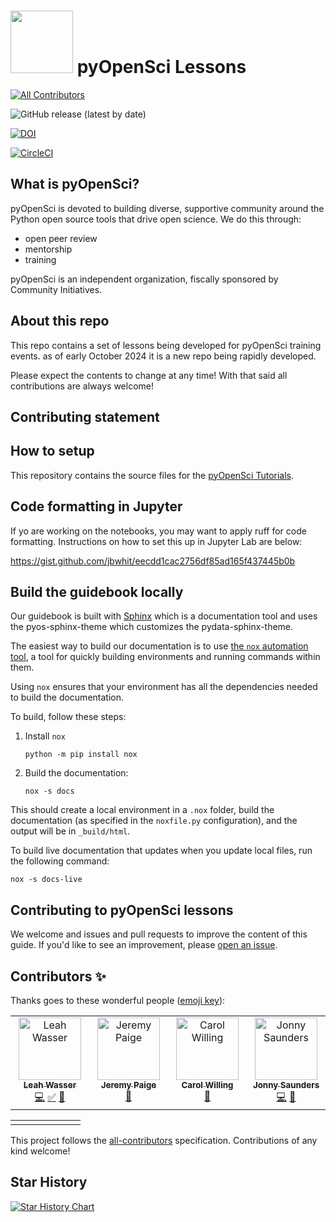 # <img src="https://www.pyopensci.org/images/logo.png" width=100 /> pyOpenSci Lessons

[![All Contributors](https://img.shields.io/github/all-contributors/pyOpenSci/lessons?color=ee8449)](#contributors-)

![GitHub release (latest by date)](https://img.shields.io/github/v/release/pyopensci/lessons?color=purple&display_name=tag&style=plastic)

[![DOI](https://zenodo.org/badge/855935338.svg)](https://doi.org/10.5281/zenodo.13910245)

[![CircleCI](https://circleci.com/gh/pyOpenSci/lessons.svg?style=svg)](https://circleci.com/gh/pyOpenSci/lessons)

## What is pyOpenSci?

pyOpenSci is devoted to building diverse, supportive community around
the Python open source tools that drive open science. We do this through:

* open peer review
* mentorship
* training

pyOpenSci is an independent organization, fiscally sponsored by Community
Initiatives.

## About this repo

This repo contains a set of lessons being developed for pyOpenSci training
events. as of early October 2024 it is a new repo being rapidly developed.

Please expect the contents to change at any time!
With that said all contributions are always welcome!

## Contributing statement

## How to setup

This repository contains the source files for the [pyOpenSci Tutorials](https://pyopensci.org/lessons).

## Code formatting in Jupyter

If yo are working on the notebooks, you may want to apply ruff for code formatting. Instructions on how to set this up in Jupyter Lab are below:  

<https://gist.github.com/jbwhit/eecdd1cac2756df85ad165f437445b0b>

## Build the guidebook locally

Our guidebook is built with [Sphinx](https://sphinx-doc.org) which is a documentation tool and uses the pyos-sphinx-theme which customizes the pydata-sphinx-theme.

The easiest way to build our documentation is to use [the `nox` automation tool](https://nox.thea.codes/),
a tool for quickly building environments and running
commands within them.

Using `nox` ensures that your environment has all the dependencies needed to build the documentation.

To build, follow these steps:

1. Install `nox`

   ```console
   python -m pip install nox
   ```

2. Build the documentation:

   ```console
   nox -s docs
   ```

This should create a local environment in a `.nox` folder, build the documentation (as specified in the `noxfile.py` configuration), and the output will be in `_build/html`.

To build live documentation that updates when you update local files, run the following command:

```console
nox -s docs-live
```

## Contributing to pyOpenSci lessons

We welcome and issues and pull requests to improve the content of this guide.
If you'd like to see an improvement, please [open an issue](https://github.com/pyOpenSci/lessons/issues/new/choose).

## Contributors ✨

Thanks goes to these wonderful people ([emoji key](https://allcontributors.org/docs/en/emoji-key)):
<!-- ALL-CONTRIBUTORS-LIST:START - Do not remove or modify this section -->
<!-- prettier-ignore-start -->
<!-- markdownlint-disable -->
<table>
  <tbody>
    <tr>
      <td align="center" valign="top" width="14.28%"><a href="http://www.leahwasser.com"><img src="https://avatars.githubusercontent.com/u/7649194?v=4?s=100" width="100px;" alt="Leah Wasser"/><br /><sub><b>Leah Wasser</b></sub></a><br /><a href="https://github.com/pyOpenSci/lessons/commits?author=lwasser" title="Code">💻</a> <a href="#tutorial-lwasser" title="Tutorials">✅</a> <a href="https://github.com/pyOpenSci/lessons/commits?author=lwasser" title="Documentation">📖</a></td>
      <td align="center" valign="top" width="14.28%"><a href="http://blog.ucodery.com"><img src="https://avatars.githubusercontent.com/u/28751151?v=4?s=100" width="100px;" alt="Jeremy Paige"/><br /><sub><b>Jeremy Paige</b></sub></a><br /><a href="https://github.com/pyOpenSci/lessons/pulls?q=is%3Apr+reviewed-by%3Aucodery" title="Reviewed Pull Requests">👀</a></td>
      <td align="center" valign="top" width="14.28%"><a href="https://hachyderm.io/web/@willingc"><img src="https://avatars.githubusercontent.com/u/2680980?v=4?s=100" width="100px;" alt="Carol Willing"/><br /><sub><b>Carol Willing</b></sub></a><br /><a href="https://github.com/pyOpenSci/lessons/pulls?q=is%3Apr+reviewed-by%3Awillingc" title="Reviewed Pull Requests">👀</a></td>
      <td align="center" valign="top" width="14.28%"><a href="https://jon-e.net"><img src="https://avatars.githubusercontent.com/u/12961499?v=4?s=100" width="100px;" alt="Jonny Saunders"/><br /><sub><b>Jonny Saunders</b></sub></a><br /><a href="https://github.com/pyOpenSci/lessons/commits?author=sneakers-the-rat" title="Code">💻</a> <a href="https://github.com/pyOpenSci/lessons/pulls?q=is%3Apr+reviewed-by%3Asneakers-the-rat" title="Reviewed Pull Requests">👀</a></td>
    </tr>
  </tbody>
</table>

<!-- markdownlint-restore -->
<!-- prettier-ignore-end -->

<!-- ALL-CONTRIBUTORS-LIST:END -->

<!-- ALL-CONTRIBUTORS-LIST:START - Do not remove or modify this section -->
<!-- prettier-ignore-start -->
<!-- markdownlint-disable -->
<table>
  <tbody>
    <tr>
      <td align="center" valign="top" width="14.28%"><a href="https://fosstodon.org/@eriknw"></td>
    </tr>
  </tbody>
</table>

<!-- markdownlint-restore -->
<!-- prettier-ignore-end -->

<!-- ALL-CONTRIBUTORS-LIST:END -->

This project follows the [all-contributors](https://github.com/all-contributors/all-contributors) specification. Contributions of any kind welcome!

## Star History

[![Star History Chart](https://api.star-history.com/svg?repos=pyOpenSci/lessons&type=Date)](https://star-history.com/#pyOpenSci/lessons&Date)
